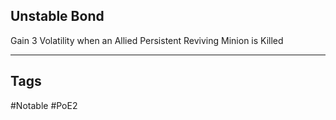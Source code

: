 ## Unstable Bond
Gain 3 Volatility when an Allied Persistent Reviving Minion is Killed

---
## Tags
#Notable
#PoE2
